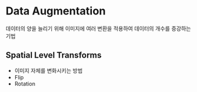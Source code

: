 # Data Augmentation 

데이터의 양을 늘리기 위해 이미지에 여러 변환을 적용하여 데이터의 개수를 증강하는 기법



## Spatial Level Transforms

- 이미지 자체를 변화시키는 방법
- Flip 
- Rotation 


